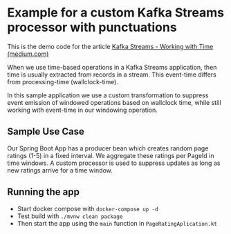 # Example for a custom Kafka Streams processor with punctuations

This is the demo code for the article [Kafka Streams - Working with Time (medium.com)](https://spoud-io.medium.com/kafka-streams-working-with-time-d8bd3f1960e2)


When we use time-based operations in a Kafka Streams application, then time is usually extracted from records in a stream.
This event-time differs from processing-time (wallclock-time).

In this sample application we use a custom transformation to suppress event emission of windowed operations based on wallclock time,
while still working with event-time in our windowing operation.


## Sample Use Case

Our Spring Boot App has a producer bean which creates random page ratings (1-5) in a fixed interval.
We aggregate these ratings per PageId in time windows.
A custom processor is used to suppress updates as long as new ratings arrive for a time window.  

## Running the app

- Start docker compose with `docker-compose up -d`
- Test build with `./mvnw clean package`
- Then start the app using the `main` function in `PageRatingAplication.kt`
